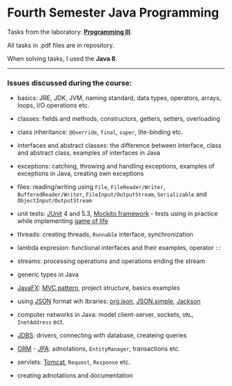 # Fourth Semester Java Programming

Tasks from the laboratory: [__Programming III__](https://usosweb.umk.pl/kontroler.php?_action=katalog2/przedmioty/pokazPrzedmiot&kod=1000-I1PR3).

All tasks in .pdf files are in repository.

When solving tasks, I used the __Java 8__.

---

### Issues discussed during the course:

- basics: JRE, JDK, JVM, naming standard, data types, operators, arrays, loops, I/O operations etc.
  
- classes: fields and methods, constructors, getters, setters, overloading
- class inheritance: `@Override`, `final`, `super`, lite-binding etc.
- interfaces and abstract classes: the difference between interface, class and abstract class, examples of interfaces in Java
- exceptions: catching, throwing and handling exceptions, examples of exceptions in Java, creating own exceptions
- files: reading/writing using `File`, `FileReader/Writer`, `BufferedReader/Writer`, `FileInput/OutputStream`, `Serializable` and `ObjectInput/OutputStream`
- unit tests: [JUnit](https://junit.org/junit5/) 4 and 5.3, [Mockito framework](https://site.mockito.org) - tests using in practice while implementing [game of life](https://en.wikipedia.org/wiki/Conway%27s_Game_of_Life)
- threads: creating threads, `Runnable` interface, synchronization
- lambda expresion: functional interfaces and their examples, operator `::`
- streams: processing operations and operations ending the stream
- generic types in Java
- [JavaFX](https://openjfx.io): [MVC pattern](https://en.wikipedia.org/wiki/Model–view–controller), project structure, basics examples
- using [JSON](https://www.json.org) format wih lbraries: [org.json](https://github.com/stleary/JSON-java), [JSON.simple](https://code.google.com/archive/p/json-simple/), [Jackson](https://en.wikipedia.org/wiki/Jackson_(API))
- computer networks in Java: model client-server, sockets, `URL`, `InetAddress` ect.
- [JDBS](https://en.wikipedia.org/wiki/Java_Database_Connectivity): drivers, connecting with database, createing queries
- [ORM](https://en.wikipedia.org/wiki/Object-relational_mapping) - [JPA](https://en.wikipedia.org/wiki/Java_Persistence_API): adnotations, `EntityManager`, transactions etc.
- servlets: [Tomcat](http://tomcat.apache.org), `Request`, `Response` etc.
- creating adnotations and documentation
